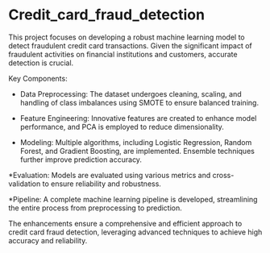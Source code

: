 # Credit_card_fraud_detection
This project focuses on developing a robust machine learning model to detect fraudulent credit card transactions. Given the significant impact of fraudulent activities on financial institutions and customers, accurate detection is crucial.

Key Components:

* Data Preprocessing: The dataset undergoes cleaning, scaling, and handling of class imbalances using SMOTE to ensure balanced training.

* Feature Engineering: Innovative features are created to enhance model performance, and PCA is employed to reduce dimensionality.

* Modeling: Multiple algorithms, including Logistic Regression, Random Forest, and Gradient Boosting, are implemented. Ensemble techniques further improve prediction accuracy.

*Evaluation: Models are evaluated using various metrics and cross-validation to ensure reliability and robustness.

*Pipeline: A complete machine learning pipeline is developed, streamlining the entire process from preprocessing to prediction.

The enhancements ensure a comprehensive and efficient approach to credit card fraud detection, leveraging advanced techniques to achieve high accuracy and reliability.

